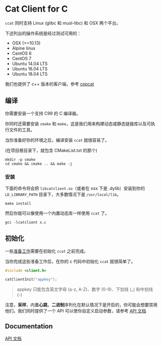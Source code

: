 # Cat Client for C

`ccat` 同时支持 Linux (glibc 和 musl-libc) 和 OSX 两个平台。

下述列出的操作系统是经过测试可用的：

* OSX (>=10.13)
* Alpine linux
* CentOS 6
* CentOS 7
* Ubuntu 14.04 LTS
* Ubuntu 16.04 LTS
* Ubuntu 18.04 LTS

我们也提供了 c++ 版本的客户端，参考 [cppcat](../cpp/README.zh-CN.md)

## 编译

你需要安装一个支持 C99 的 C 编译器。

你同时还需要安装 `cmake` 和 `make`，这是我们用来构建动态或静态链接库以及可执行文件的工具。

当你准备好你的环境之后，编译安装 `ccat` 就很容易了。

(在项目根目录下，就包含 CMakeList.txt 的那个)

```
mkdir -p cmake
cd cmake && cmake .. && make -j
```

### 安装

下面的命令将会把 `libcatclient.so`（或者在 osx 下是 .dylib）安装到你的 `LD_LIBRARY_PATH` 目录下，大多数情况下是 `/usr/local/lib`。

```
make install
```

然后你就可以像使用一个内置动态库一样使用 `ccat` 了。

```
gcc -lcatclient x.c
```

## 初始化

一些[准备工作](../_/preparations.zh-CN.md)需要在初始化 `ccat` 之前完成。

当你完成这些准备工作后，在你的 c 代码中初始化 `ccat` 就很简单了。

```c
#include <client.h>

catClientInit("appkey");
```

> appkey 只能包含英文字母 (a-z, A-Z)、数字 (0-9)、下划线 (\_) 和中划线 (-)

注意，**采样**，内置**心跳**，**二进制**序列化在默认情况下是开启的，你可能会想要禁用他们。我们同时提供了一个 API 可以使你自定义启动参数，请参考 [API 文档](./docs/api.zh-CN.md)

## Documentation

[API 文档](./docs/api.zh-CN.md)
